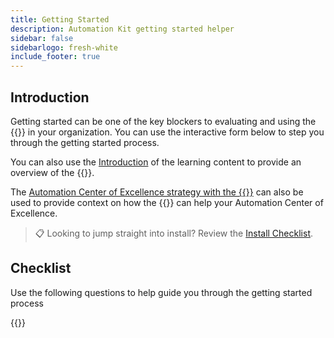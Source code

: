 ```yaml
---
title: Getting Started
description: Automation Kit getting started helper
sidebar: false
sidebarlogo: fresh-white
include_footer: true
---
```

## Introduction

Getting started can be one of the key blockers to evaluating and using the {{<product-name>}} in your organization. You can use the interactive form below to step you through the getting started process.

You can also use the [Introduction](https://learn.microsoft.com/power-automate/guidance/automation-kit/overview/introduction) of the learning content to provide an overview of the {{<product-name>}}.

The [Automation Center of Excellence strategy with the {{<product-name>}}](https://learn.microsoft.com/power-automate/guidance/automation-kit/overview/automation-coe-strategy) can also be used to provide context on how the {{<product-name>}} can help your Automation Center of Excellence.

> 📋 Looking to jump straight into install? Review the [Install Checklist](/en-gb/get-started/install-checklist).

## Checklist

Use the following questions to help guide you through the getting started process

{{<questions name="checklist.json" completed="Thank you for your getting started feedback" showNavigationButtons=false >}}
